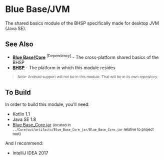 # Blue Base/JVM #
The shared basics module of the BHSP specifically made for desktop JVM (Java SE).


## See Also ##

 - **[Blue Base/Core](https://github.com/BlueHuskyStudios/Blue-Base)** <sup>[Dependency]</sup> - The cross-platform shared basics of the BHSP
 - **[BHSP](https://github.com/BlueHuskyStudios/Blue-Husky-Software-Platform)** - The platform in which this module resides


> <small>Note: Android support will not be in this module. That will be in its own repository.</small>


## To Build ##

In order to build this module, you'll need:

 - Kotlin 1.1
 - Java SE 1.8
 - [Blue Base_Core.jar](https://github.com/BlueHuskyStudios/Blue-Base/releases) <small>(located in `../Core/out/artifacts/Blue_Base_Core_jar/Blue_Base_Core.jar` relative to project root)</small>

And I recommend:

 - IntelliJ IDEA 2017
